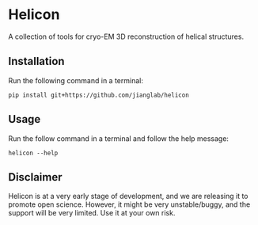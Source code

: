 
# Helicon

A collection of tools for cryo-EM 3D reconstruction of helical structures.

## Installation
Run the following command in a terminal:  
```
pip install git+https://github.com/jianglab/helicon
```

## Usage
Run the follow command in a terminal and follow the help message:
```
helicon --help
```

## Disclaimer
Helicon is at a very early stage of development, and we are releasing it to promote open science. However, it might be very unstable/buggy, and the support will be very limited. Use it at your own risk.